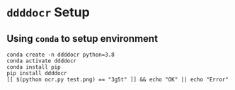 # `ddddocr` Setup

## Using `conda` to setup environment

```shell
conda create -n ddddocr python=3.8
conda activate ddddocr
conda install pip
pip install ddddocr
[[ $(python ocr.py test.png) == "3g5t" ]] && echo "OK" || echo "Error"
```
